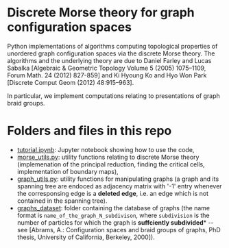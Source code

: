 # Discrete Morse theory for graph configuration spaces

Python implementations of algorithms computing topological properties of unordered graph configuration spaces via the discrete Morse theory. The algorithms and the underlying theory are due to Daniel Farley and Lucas Sabalka [Algebraic & Geometric Topology Volume 5 (2005) 1075–1109, Forum Math. 24 (2012) 827-859] and Ki Hyoung Ko and Hyo Won Park  [Discrete Comput Geom (2012) 48:915–963]. 

In particular, we implement computations relating to presentations of graph braid groups.

# Folders and files in this repo

-  [tutorial.ipynb](tutorial.ipynb): Jupyter notebook showing how to use the code,
-  [morse_utils.py](morse_utils.py): utility functions relating to discrete Morse theory (implemenation of the principal reduction, finding the critical cells, implementation of boundary maps),
-  [graph_utils.py](graph_utils.py): utility functions for manipulating graphs (a graph and its spanning tree are endoced as adjacency matrix with '-1' entry whenever the corresponsing edge is a **deleted edge**, i.e. an edge which is not contained in the spanning tree).
-  [graphs_dataset](graphs_dataset): folder containing the database of graphs (the name format is `name_of_the_graph_N_subdivison`, where `subdivision` is the number of particles for which the graph is **suffciently subdivided*** -- see [Abrams, A.: Configuration spaces and braid groups of graphs, PhD thesis, University of California, Berkeley, 2000]).


